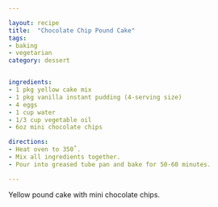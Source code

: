 ```yaml
---

layout: recipe
title:  "Chocolate Chip Pound Cake"
tags: 
- baking
- vegetarian
category: dessert


ingredients:
- 1 pkg yellow cake mix
- 1 pkg vanilla instant pudding (4-serving size)
- 4 eggs
- 1 cup water
- 1/3 cup vegetable oil
- 6oz mini chocolate chips

directions:
- Heat oven to 350˚. 
- Mix all ingredients together. 
- Pour into greased tube pan and bake for 50-60 minutes.

---
```


Yellow pound cake with mini chocolate chips.